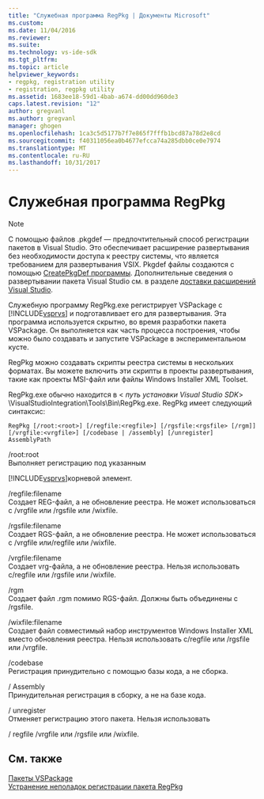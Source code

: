 ```yaml
---
title: "Служебная программа RegPkg | Документы Microsoft"
ms.custom: 
ms.date: 11/04/2016
ms.reviewer: 
ms.suite: 
ms.technology: vs-ide-sdk
ms.tgt_pltfrm: 
ms.topic: article
helpviewer_keywords:
- regpkg, registration utility
- registration, regpkg utility
ms.assetid: 1683ee18-59d1-4bab-a674-dd00dd960de3
caps.latest.revision: "12"
author: gregvanl
ms.author: gregvanl
manager: ghogen
ms.openlocfilehash: 1ca3c5d5177b7f7e865f7fffb1bcd87a78d2e8cd
ms.sourcegitcommit: f40311056ea0b4677efcca74a285dbb0ce0e7974
ms.translationtype: MT
ms.contentlocale: ru-RU
ms.lasthandoff: 10/31/2017
---
```

# <a name="regpkg-utility"></a>Служебная программа RegPkg
> [!NOTE]
>  С помощью файлов .pkgdef — предпочтительный способ регистрации пакетов в Visual Studio. Это обеспечивает расширение развертывания без необходимости доступа к реестру системы, что является требованием для развертывания VSIX. Pkgdef файлы создаются с помощью [CreatePkgDef программы](../../extensibility/internals/createpkgdef-utility.md). Дополнительные сведения о развертывании пакета Visual Studio см. в разделе [доставки расширений Visual Studio](../../extensibility/shipping-visual-studio-extensions.md).  
  
 Служебную программу RegPkg.exe регистрирует VSPackage с [!INCLUDE[vsprvs](../../code-quality/includes/vsprvs_md.md)] и подготавливает его для развертывания. Эта программа используется скрытно, во время разработки пакета VSPackage. Он выполняется как часть процесса построения, чтобы можно было создавать и запустите VSPackage в экспериментальном кусте.  
  
 RegPkg можно создавать скрипты реестра системы в нескольких форматах. Вы можете включить эти скрипты в проекты развертывания, такие как проекты MSI-файл или файлы Windows Installer XML Toolset.  
  
 RegPkg.exe обычно находится в \< *путь установки Visual Studio SDK*> \VisualStudioIntegration\Tools\Bin\RegPkg.exe. RegPkg имеет следующий синтаксис:  
  
```  
RegPkg [/root:<root>] [/regfile:<regfile>] [/rgsfile:<rgsfile> [/rgm]] [/vrgfile:<vrgfile>] [/codebase | /assembly] [/unregister] AssemblyPath  
```  
  
 /root:root  
 Выполняет регистрацию под указанным  
  
 [!INCLUDE[vsprvs](../../code-quality/includes/vsprvs_md.md)]корневой элемент.  
  
 /regfile:filename  
 Создает REG-файл, а не обновление реестра.  Не может использоваться с /vrgfile или /rgsfile или /wixfile.  
  
 /rgsfile:filename  
 Создает RGS-файл, а не обновление реестра.  Не может использоваться с /vrgfile или/regfile или /wixfile.  
  
 /vrgfile:filename  
 Создает vrg-файла, а не обновление реестра.  Нельзя использовать с/regfile или /rgsfile или /wixfile.  
  
 /rgm  
 Создает файл .rgm помимо RGS-файл.  Должны быть объединены с /rgsfile.  
  
 /wixfile:filename  
 Создает файл совместимый набор инструментов Windows Installer XML вместо обновления реестра.  Нельзя использовать с/regfile или /rgsfile или /vrgfile.  
  
 /codebase  
 Регистрация принудительно с помощью базы кода, а не сборка.  
  
 / Assembly  
 Принудительная регистрация в сборку, а не на базе кода.  
  
 / unregister  
 Отменяет регистрацию этого пакета.  Нельзя использовать  
  
 / regfile /vrgfile или /rgsfile или /wixfile.  
  
## <a name="see-also"></a>См. также  
 [Пакеты VSPackage](../../extensibility/internals/vspackages.md)  
 [Устранение неполадок регистрации пакета RegPkg](../../extensibility/internals/troubleshooting-regpkg-package-registration.md)